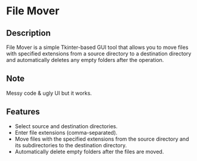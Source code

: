 # File Mover

## Description

File Mover is a simple Tkinter-based GUI tool that allows you to move files with specified extensions from a source directory to a destination directory and automatically deletes any empty folders after the operation.

## Note
Messy code & ugly UI but it works.

## Features

- Select source and destination directories.
- Enter file extensions (comma-separated).
- Move files with the specified extensions from the source directory and its subdirectories to the destination directory.
- Automatically delete empty folders after the files are moved.
